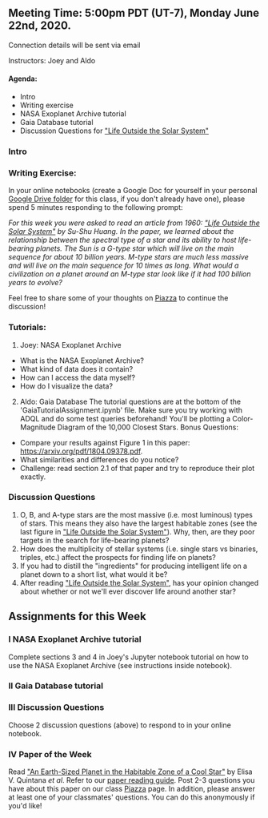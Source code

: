 ## Meeting Time: 5:00pm PDT (UT-7), Monday June 22nd, 2020.
Connection details will be sent via email

Instructors: Joey and Aldo

#### Agenda:
* Intro
* Writing exercise
* NASA Exoplanet Archive tutorial
* Gaia Database tutorial
* Discussion Questions for ["Life Outside the Solar System"](https://drive.google.com/file/d/1V9Aw3sex06C6Gtlo7yzfwpsQZ2VUP9BZ/view?usp=sharing)

### Intro

### Writing Exercise:
In your online notebooks (create a Google Doc for yourself in your personal [Google Drive folder](https://drive.google.com/drive/folders/1OvyqtCVJ9pP1dbwtozxFjz5VudCTxZdq?usp=sharing) for this class, if you don't already have one), please spend 5 minutes responding to the following prompt:

*For this week you were asked to read an article from 1960: ["Life Outside the Solar System"](https://drive.google.com/file/d/1V9Aw3sex06C6Gtlo7yzfwpsQZ2VUP9BZ/view?usp=sharing) by Su-Shu Huang. In the paper, we learned about the relationship between the spectral type of a star and its ability to host life-bearing planets. The Sun is a G-type star which will live on the main sequence for about 10 billion years. M-type stars are much less massive and will live on the main sequence for 10 times as long. What would a civilization on a planet around an M-type star look like if it had 100 billion years to evolve?*

Feel free to share some of your thoughts on [Piazza](https://piazza.com/intro_to_astro/summer2020/astr101/home) to continue the discussion!

### Tutorials:
1. Joey: NASA Exoplanet Archive
  - What is the NASA Exoplanet Archive?
  - What kind of data does it contain?
  - How can I access the data myself?
  - How do I visualize the data?

2. Aldo: Gaia Database
The tutorial questions are at the bottom of the 'GaiaTutorialAssignment.ipynb' file. Make sure you try working with ADQL and do some test queries beforehand! You'll be plotting a Color-Magnitude Diagram of the 10,000 Closest Stars.
Bonus Questions: 
  - Compare your results against Figure 1 in this paper: https://arxiv.org/pdf/1804.09378.pdf. 
  - What similarities and differences do you notice? 
  - Challenge: read section 2.1 of that paper and try to reproduce their plot exactly.


### Discussion Questions
1. O, B, and A-type stars are the most massive (i.e. most luminous) types of stars. This means they also have the largest habitable zones (see the last figure in ["Life Outside the Solar System"](https://drive.google.com/file/d/1V9Aw3sex06C6Gtlo7yzfwpsQZ2VUP9BZ/view?usp=sharing)). Why, then, are they poor targets in the search for life-bearing planets?
2. How does the multiplicity of stellar systems (i.e. single stars vs binaries, triples, etc.) affect the prospects for finding life on planets?
3. If you had to distill the "ingredients" for producing intelligent life on a planet down to a short list, what would it be?
4. After reading ["Life Outside the Solar System"](https://drive.google.com/file/d/1V9Aw3sex06C6Gtlo7yzfwpsQZ2VUP9BZ/view?usp=sharing), has your opinion changed about whether or not we'll ever discover life around another star?

## Assignments for this Week

### I NASA Exoplanet Archive tutorial
Complete sections 3 and 4 in Joey's Jupyter notebook tutorial on how to use the NASA Exoplanet Archive (see instructions inside notebook).

### II Gaia Database tutorial

### III Discussion Questions
Choose 2 discussion questions (above) to respond to in your online notebook.

### IV Paper of the Week
Read ["An Earth-Sized Planet in the Habitable Zone of a Cool Star"](https://drive.google.com/file/d/14CJ_VsCKg09JYu_hfp2icFW2ZIIJ_c4o/view?usp=sharing) by Elisa V. Quintana *et al*. Refer to our [paper reading guide](https://github.com/howardisaacson/Intro-to-Astro-2020/blob/master/Week1_Intro_unix_python/how_to_read_scientific_papers.md). Post 2-3 questions you have about this paper on our class [Piazza](https://piazza.com/intro_to_astro/summer2020/astr101/home) page. In addition, please answer at least one of your classmates' questions. You can do this anonymously if you'd like!

